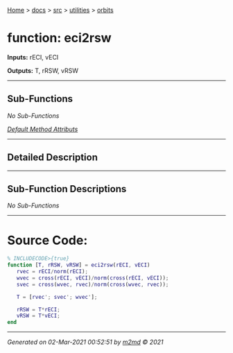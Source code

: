[Home](../../../index.md) > [docs](../../../docs_index.md) > [src](../../src_index.md) > [utilities](../utilities_index.md) > [orbits](orbits_index.md)  

 
 # function: eci2rsw



**Inputs:** rECI,  vECI

**Outputs:** T,  rRSW,  vRSW

 ***

## Sub-Functions

*No Sub-Functions*

[*Default Method Attributs*](https://www.mathworks.com/help/matlab/matlab_oop/method-attributes.html)

 ***

## Detailed Description



 ***

## Sub-Function Descriptions

*No Sub-Functions*

 
 *** 

 # Source Code:

 ```matlab 
 % INCLUDECODE>{true}
function [T, rRSW, vRSW] = eci2rsw(rECI, vECI)
    rvec = rECI/norm(rECI);
    wvec = cross(rECI, vECI)/norm(cross(rECI, vECI));
    svec = cross(wvec, rvec)/norm(cross(wvec, rvec));

    T = [rvec'; svec'; wvec'];

    rRSW = T*rECI;
    vRSW = T*vECI;
end

 
 ``` 
  
 ***

*Generated on 02-Mar-2021 00:52:51 by [m2md](https://github.com/crgnam-research/m2md) © 2021*
